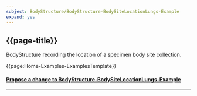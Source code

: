 ```yaml
---
subject: BodyStructure/BodyStructure-BodySiteLocationLungs-Example
expand: yes
---
```




## {{page-title}}

BodyStructure recording the location of a specimen body site collection.

{{page:Home-Examples-ExamplesTemplate}}



<div id="Feedback" class="tabcontent">
<h4><a href='https://simplifier.net/NHS-Digital-FHIR-Genomics-Implementation-Guide/BodyStructure-BodyStructure-BodySiteLocationLungs-Example/~issues?level=File' target="_blank">Propose a change to BodyStructure-BodySiteLocationLungs-Example</a></h4>
</div>

---